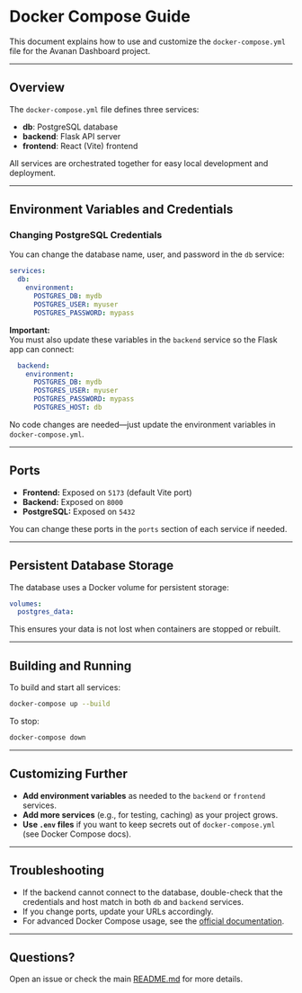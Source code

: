 # Docker Compose Guide

This document explains how to use and customize the `docker-compose.yml` file for the Avanan Dashboard project.

---

## Overview

The `docker-compose.yml` file defines three services:

- **db**: PostgreSQL database
- **backend**: Flask API server
- **frontend**: React (Vite) frontend

All services are orchestrated together for easy local development and deployment.

---

## Environment Variables and Credentials

### Changing PostgreSQL Credentials

You can change the database name, user, and password in the `db` service:

```yaml
services:
  db:
    environment:
      POSTGRES_DB: mydb
      POSTGRES_USER: myuser
      POSTGRES_PASSWORD: mypass
```

**Important:**  
You must also update these variables in the `backend` service so the Flask app can connect:

```yaml
  backend:
    environment:
      POSTGRES_DB: mydb
      POSTGRES_USER: myuser
      POSTGRES_PASSWORD: mypass
      POSTGRES_HOST: db
```

No code changes are needed—just update the environment variables in `docker-compose.yml`.

---

## Ports

- **Frontend:** Exposed on `5173` (default Vite port)
- **Backend:** Exposed on `8000`
- **PostgreSQL:** Exposed on `5432`

You can change these ports in the `ports` section of each service if needed.

---

## Persistent Database Storage

The database uses a Docker volume for persistent storage:

```yaml
volumes:
  postgres_data:
```

This ensures your data is not lost when containers are stopped or rebuilt.

---

## Building and Running

To build and start all services:

```sh
docker-compose up --build
```

To stop:

```sh
docker-compose down
```

---

## Customizing Further

- **Add environment variables** as needed to the `backend` or `frontend` services.
- **Add more services** (e.g., for testing, caching) as your project grows.
- **Use `.env` files** if you want to keep secrets out of `docker-compose.yml` (see Docker Compose docs).

---

## Troubleshooting

- If the backend cannot connect to the database, double-check that the credentials and host match in both `db` and `backend` services.
- If you change ports, update your URLs accordingly.
- For advanced Docker Compose usage, see the [official documentation](https://docs.docker.com/compose/).

---

## Questions?

Open an issue or check the main [README.md](../README.md) for more details.